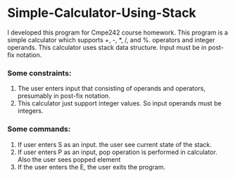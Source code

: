 # Simple-Calculator-Using-Stack
I developed this program for Cmpe242 course homework. This program is a simple  calculator which supports  +, -, *, /, and %. operators and integer operands. This calculator uses stack data structure. Input must be in post-fix notation. </br>
### Some constraints:
1) The user enters input that consisting of operands and operators, presumably in post-fix notation.
2) This calculator just support integer values. So input operands must be integers.
### Some commands:

1) If user enters S as an input. the user see current state of the stack.
2) If user enters P as an input, pop operation is performed in calculator. Also the user sees popped element
3) If the user enters the E, the user exits the program.

